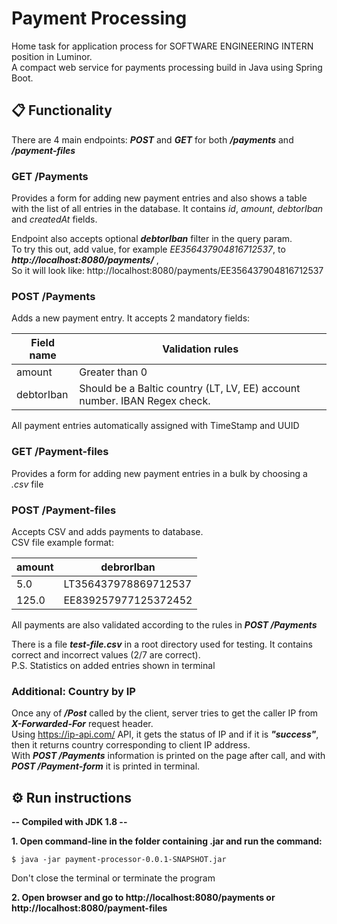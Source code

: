 # Payment Processing
Home task for application process for SOFTWARE ENGINEERING INTERN position in Luminor.  
A compact web service for payments processing build in Java using Spring Boot.

## :clipboard: Functionality
There are 4 main endpoints: ***POST*** and ***GET*** for both ***/payments*** and ***/payment-files***

### GET /Payments
Provides a form for adding new payment entries and also shows a table with the list of all entries in the database.
It contains *id*, *amount*, *debtorIban* and *createdAt* fields.

Endpoint also accepts optional ***debtorIban*** filter in the query param.  
To try this out, add value, for example *EE356437904816712537*, to ***http://localhost:8080/payments/*** ,  
So it will look like: http://localhost:8080/payments/EE356437904816712537


### POST /Payments
Adds a new payment entry. It accepts 2 mandatory fields:

| Field name | Validation rules                                                          |
|------------|---------------------------------------------------------------------------|
| amount     | Greater than 0                                                            |
| debtorIban | Should be a Baltic country (LT, LV, EE) account number. IBAN Regex check. |

All payment entries automatically assigned with TimeStamp and UUID

### GET /Payment-files
Provides a form for adding new payment entries in a bulk by choosing a *.csv* file

### POST /Payment-files
Accepts CSV and adds payments to database.  
CSV file example format:

| amount | debrorIban           |
|--------|----------------------|
| 5.0    | LT356437978869712537 |
| 125.0  | EE839257977125372452 |

All payments are also validated according to the rules in ***POST /Payments***  

There is a file ***test-file.csv*** in a root directory used for testing. It contains correct and incorrect values (2/7 are correct).  
P.S. Statistics on added entries shown in terminal

### Additional: Country by IP
Once any of ***/Post*** called by the client, server tries to get the caller IP from ***X-Forwarded-For*** request header.  
Using https://ip-api.com/ API, it gets the status of IP and if it is ***"success"***, then it returns country corresponding to client IP address.  
With ***POST /Payments*** information is printed on the page after call, and with ***POST /Payment-form*** it is printed in terminal.

## :gear: Run instructions

**-- Compiled with JDK 1.8 --**

**1. Open command-line in the folder containing .jar and run the command:**

```
$ java -jar payment-processor-0.0.1-SNAPSHOT.jar
```
Don't close the terminal or terminate the program

**2. Open browser and go to http://localhost:8080/payments or http://localhost:8080/payment-files**
